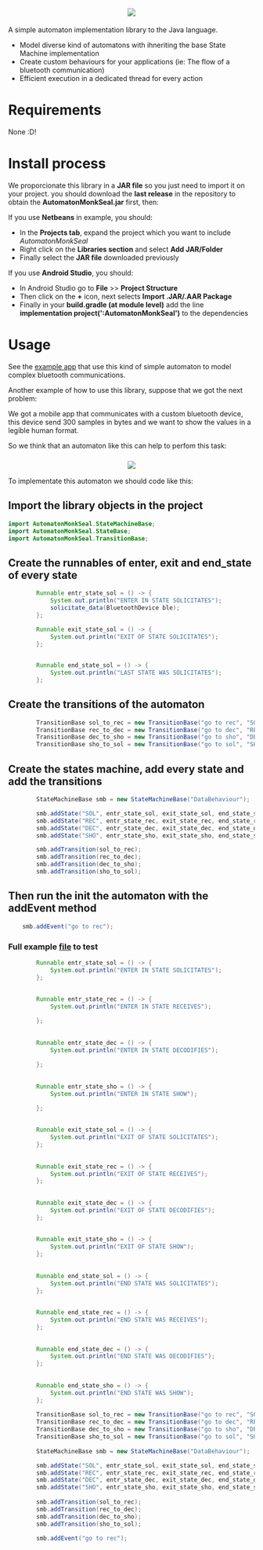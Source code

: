 <h1 align="center">
    <img src="resources/AutomatonMonkSealLogo.png">
</h1>

A simple automaton implementation library to the Java language.

* Model diverse kind of automatons with ihneriting the base State Machine implementation
* Create custom behaviours for your applications (ie: The flow of a bluetooth communication)
* Efficient execution in a dedicated thread for every action

# Requirements

None :D!

# Install process

We proporcionate this library in a **JAR file** so you just need to import it on your project. you should download the **last release** in the repository to obtain the **AutomatonMonkSeal.jar** first, then:

If you use **Netbeans** in example, you should:
* In the **Projects tab**, expand the project which you want to include _AutomatonMonkSeal_
* Right click on the **Libraries section** and select **Add JAR/Folder**
* Finally select the **JAR file** downloaded previously

If you use **Android Studio**, you should:
*  In Android Studio go to **File** >> **Project Structure**
* Then click on the **+** icon, next selects **Import .JAR/.AAR Package**
* Finally in your **build.gradle (at module level)** add the line **implementation project(':AutomatonMonkSeal')** to the dependencies

# Usage

See the [example app](https://github.com/AlfonsoBarragan/eMOVI) that use this kind of simple automaton to model complex bluetooth communications.

Another example of how to use this library, suppose that we got the next problem:

We got a mobile app that communicates with a custom bluetooth device, this device send 300 samples in bytes and we want to 
show the values in a legible human format.

So we think that an automaton like this can help to perfom this task:

<h3 align="center">
    <img src="resources/automatonExample.png">
</h3>

To implementate this automaton we should code like this:

## Import the library objects in the project

```java
import AutomatonMonkSeal.StateMachineBase;
import AutomatonMonkSeal.StateBase;
import AutomatonMonkSeal.TransitionBase;
```

## Create the runnables of enter, exit and end_state of every state

```java
        Runnable entr_state_sol = () -> {
            System.out.println("ENTER IN STATE SOLICITATES");
            solicitate_data(BluetoothDevice ble);
        };

        Runnable exit_state_sol = () -> {
            System.out.println("EXIT OF STATE SOLICITATES");
        };

        
        Runnable end_state_sol = () -> {
            System.out.println("LAST STATE WAS SOLICITATES");
        };
```

## Create the transitions of the automaton

```java
        TransitionBase sol_to_rec = new TransitionBase("go to rec", "SOL", "REC");
        TransitionBase rec_to_dec = new TransitionBase("go to dec", "REC", "DEC");
        TransitionBase dec_to_sho = new TransitionBase("go to sho", "DEC", "SHO");
        TransitionBase sho_to_sol = new TransitionBase("go to sol", "SHO", "SOL");
```

## Create the states machine, add every state and add the transitions

```java
        StateMachineBase smb = new StateMachineBase("DataBehaviour");

        smb.addState("SOL", entr_state_sol, exit_state_sol, end_state_sol, true);
        smb.addState("REC", entr_state_rec, exit_state_rec, end_state_rec, false);
        smb.addState("DEC", entr_state_dec, exit_state_dec, end_state_dec, false);
        smb.addState("SHO", entr_state_sho, exit_state_sho, end_state_sho, false);

        smb.addTransition(sol_to_rec);
        smb.addTransition(rec_to_dec);
        smb.addTransition(dec_to_sho);
        smb.addTransition(sho_to_sol);
```

## Then run the init the automaton with the addEvent method

```java
    smb.addEvent("go to rec");
```

### Full example [file]() to test

```java
        Runnable entr_state_sol = () -> {
            System.out.println("ENTER IN STATE SOLICITATES");
        };
        
        
        Runnable entr_state_rec = () -> {
            System.out.println("ENTER IN STATE RECEIVES");

        };
        
        
        Runnable entr_state_dec = () -> {
            System.out.println("ENTER IN STATE DECODIFIES");
            
        };
        
        
        Runnable entr_state_sho = () -> {
            System.out.println("ENTER IN STATE SHOW");

        };
        
                
        Runnable exit_state_sol = () -> {
            System.out.println("EXIT OF STATE SOLICITATES");
        };
        
        
        Runnable exit_state_rec = () -> {
            System.out.println("EXIT OF STATE RECEIVES");
        };
        
        
        Runnable exit_state_dec = () -> {
            System.out.println("EXIT OF STATE DECODIFIES");
        };
        
        
        Runnable exit_state_sho = () -> {
            System.out.println("EXIT OF STATE SHOW");
        };
        
                
        Runnable end_state_sol = () -> {
            System.out.println("END STATE WAS SOLICITATES");
        };
        
        
        Runnable end_state_rec = () -> {
            System.out.println("END STATE WAS RECEIVES");
        };
        
        
        Runnable end_state_dec = () -> {
            System.out.println("END STATE WAS DECODIFIES");
        };
        
        
        Runnable end_state_sho = () -> {
            System.out.println("END STATE WAS SHOW");
        };
        
        TransitionBase sol_to_rec = new TransitionBase("go to rec", "SOL", "REC");
        TransitionBase rec_to_dec = new TransitionBase("go to dec", "REC", "DEC");
        TransitionBase dec_to_sho = new TransitionBase("go to sho", "DEC", "SHO");
        TransitionBase sho_to_sol = new TransitionBase("go to sol", "SHO", "SOL");
        
        StateMachineBase smb = new StateMachineBase("DataBehaviour");

        smb.addState("SOL", entr_state_sol, exit_state_sol, end_state_sol, true);
        smb.addState("REC", entr_state_rec, exit_state_rec, end_state_rec, false);
        smb.addState("DEC", entr_state_dec, exit_state_dec, end_state_dec, false);
        smb.addState("SHO", entr_state_sho, exit_state_sho, end_state_sho, false);
        
        smb.addTransition(sol_to_rec);
        smb.addTransition(rec_to_dec);
        smb.addTransition(dec_to_sho);
        smb.addTransition(sho_to_sol);

        smb.addEvent("go to rec");
```









